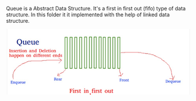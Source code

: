 Queue is a Abstract Data Structure.
It's a first in first out (fifo) type of data structure.
In this folder it it implemented with the help of linked data structure.

![](images/1.jpg)
